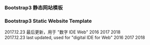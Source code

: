 ### Bootstrap3 静态网站模板
### Bootstrap3 Static Website Template

2017.12.23 最后更新，用于 "数字 IDE Web" 2016 2017 2018  
2017.12.23 last updated, used for "digital IDE for Web" 2016 2017 2018  

